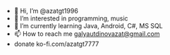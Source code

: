 - 👋 Hi, I’m @azatgt1996
- 👀 I’m interested in programming, music
- 🌱 I’m currently learning Java, Android, C#, MS SQL
- 📫 How to reach me galyautdinovazat@gmail.com
- donate ko-fi.com/azatgt7777

<!---
azatgt1996/azatgt1996 is a ✨ special ✨ repository because its `README.md` (this file) appears on your GitHub profile.
You can click the Preview link to take a look at your changes.

- 💞️ I’m looking to collaborate on ...
--->
